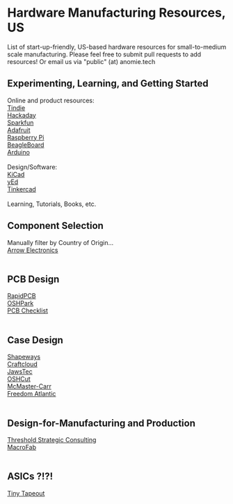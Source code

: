 # Hardware Manufacturing Resources, US
List of start-up-friendly, US-based hardware resources for small-to-medium scale manufacturing.  Please feel free to submit pull requests to add resources! Or email us via "public" (at) anomie.tech

## Experimenting, Learning, and Getting Started
Online and product resources:<br>
[Tindie](https://www.tindie.com/)<br>
[Hackaday](https://hackaday.com/)<br>
[Sparkfun](https://www.sparkfun.com/)<br>
[Adafruit](https://www.adafruit.com/)<br>
[Raspberry Pi](https://www.raspberrypi.com/)<br>
[BeagleBoard](https://www.beagleboard.org/)<br>
[Arduino](https://www.arduino.cc/)<br>
<br>
Design/Software:<br>
[KiCad](https://www.kicad.org/)<br>
[yEd](https://www.yworks.com/products/yed)<br>
[Tinkercad](https://www.tinkercad.com/)<br>
<br>
Learning, Tutorials, Books, etc.<br>

## Component Selection
Manually filter by Country of Origin...<br>
[Arrow Electronics](https://www.arrow.com/)<br>
<br>
## PCB Design
[RapidPCB](http://www.rapidpcb.com/)<br>
[OSHPark](https://oshpark.com/)<br>
[PCB Checklist](https://github.com/azonenberg/pcb-checklist/)<br>
<br>
## Case Design
[Shapeways](https://www.shapeways.com/)<br>
[Craftcloud](https://craftcloud3d.com/)<br>
[JawsTec](https://www.jawstec.com/)<br>
[OSHCut](https://oshcut.com/)<br>
[McMaster-Carr](https://www.mcmaster.com/)<br>
[Freedom Atlantic](https://freedom-atlantic.com/)<br>
<br>
## Design-for-Manufacturing and Production
[Threshold Strategic Consulting](https://www.thresholdsc.com/)<br>
[MacroFab](https://www.macrofab.com/)<br>
<br>
## ASICs ?!?!
[Tiny Tapeout](https://tinytapeout.com/)<br>
<br>
